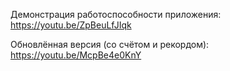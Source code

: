 Демонстрация работоспособности приложения:
https://youtu.be/ZpBeuLfJIqk

Обновлённая версия (со счётом и рекордом): https://youtu.be/McpBe4e0KnY

